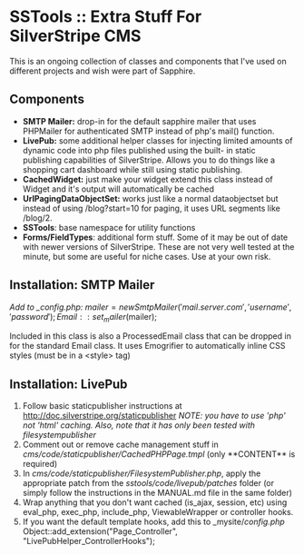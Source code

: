 SSTools :: Extra Stuff For SilverStripe CMS
===========================================

This is an ongoing collection of classes and components that
I've used on different projects and wish were part of Sapphire.

Components
----------

 * __SMTP Mailer:__ drop-in for the default sapphire mailer that uses 
   PHPMailer for authenticated SMTP instead of php's mail() function.
 * __LivePub:__ some additional helper classes for injecting limited
   amounts of dynamic code into php files published using the built-
   in static publishing capabilities of SilverStripe. Allows you
   to do things like a shopping cart dashboard while still using
   static publishing.
 * __CachedWidget:__ just make your widget extend this class instead
   of Widget and it's output will automatically be cached
 * __UrlPagingDataObjectSet:__ works just like a normal dataobjectset
   but instead of using /blog?start=10 for paging, it uses URL segments like
   /blog/2.
 * __SSTools__: base namespace for utility functions
 * __Forms/FieldTypes__: additional form stuff. Some of it may be out of date with
   newer versions of SilverStripe. These are not very well tested at
   the minute, but some are useful for niche cases. Use at your own risk.

Installation: SMTP Mailer
-------------------------

*Add to _config.php:*
	$mailer = new SmtpMailer('mail.server.com', 'username', 'password');
	Email::set_mailer($mailer);

Included in this class is also a ProcessedEmail class that can be dropped
in for the standard Email class. It uses Emogrifier to automatically
inline CSS styles (must be in a \<style\> tag)

Installation: LivePub
---------------------

1. Follow basic staticpublisher instructions at http://doc.silverstripe.org/staticpublisher
   *NOTE: you have to use 'php' not 'html' caching. Also, note that it has only been tested
   with filesystempublisher*
2. Comment out or remove cache management stuff in _cms/code/staticpublisher/CachedPHPPage.tmpl_
   (only \*\*CONTENT\*\* is required)
3. In _cms/code/staticpublisher/FilesystemPublisher.php_, apply the appropriate patch from
   the _sstools/code/livepub/patches_ folder (or simply follow the instructions in the 
   MANUAL.md file in the same folder)
4. Wrap anything that you don't want cached (is_ajax, session, etc) using eval_php, exec_php,
   include_php, ViewableWrapper or controller hooks.
5. If you want the default template hooks, add this to _mysite/_config.php_
		Object::add_extension("Page_Controller", "LivePubHelper_ControllerHooks");
